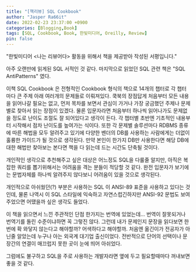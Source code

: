 ```yaml
---
title: "[책리뷰] SQL Cookbook"
author: "Jasper Ra66it"
date: 2022-02-23 23:37:00 +0900
categories: [Blogging,Book]
tags: [SQL, Cookbook, Book, 한빛미디어, Oreilly, Review]
pin: false
---
```

"한빛미디어 <나는 리뷰어다> 활동을 위해서 책을 제공받아 작성된 서평입니다."

아주 오랜만에 읽게된 SQL 서적인 것 같다. 마지막으로 읽었던 SQL 관련 책은 "SQL AntiPatterns" 였다.

이책 SQL Cookbook 은 전형적인 Cookbook 형식의 책으로 14개의 챕터로 각 챕터마다 큰 주제 아래 여러개의 문제들로 이뤄져있다. 쿡북의 장점답게 처음부터 모든 내용을 읽어나갈 필요는 없고, 먼저 목차를 보면서 관심이 가거나 가장 궁금했던 주제나 문제별로 찾아서 읽는 장점이 있겠다. 물론 입문자라면 처음부터 하나씩 읽어나가도 문제없을 정도로 난이도 조절도 잘 되어있다고 생각이 든다. 각 챕터별 초반엔 기초적인 내용부터 시작해서 점차 난이도를 높여가는 식이다. 또한 각 문제별 솔루션마다 RDBMS 종류에 따른 해법을 모두 알려주고 있기에 다양한 벤더의 DB를 사용하는 사람에게는 더없이 훌륭한 가이드가 될 것으로 생각된다. 만약 본인이 한가지 DB만 사용한다면 해당 DB에 대한 해법만 찾아보는 본다면 책을 다 읽는데 드는 시간도 단축될 것이다.

개인적인 생각으로 추천해주고 싶은 대상은 어느정도 SQL을 다룰줄 알지만, 아직은 복잡한 쿼리를 뽑기위해서는 어려움을 격는 분들이 적당할 것 같다. 완전 입문자가 보기에는 문법자체를 하나씩 알려주지 않다보니 어려움이 있을 것으로 생각된다. 

개인적으로 아쉬웠던(?) 부분은 사용하는 SQL 이 ANSI-89 표준을 사용하고 있다는 것인데, 물론 나역시 이 SQL 스타일에 익숙하고 자연스럽긴하지만 ANSI-92 문법도 보여주었으면 어땠을까 싶은 생각도 들었다.

이 책을 읽으면서 느낀 주관적인 단점 한가지는 번역에 있었는데... 번역이 잘못되거나 번역기를 돌린 수준이냐하면 꼭 그렇진 않다. 그런데 내가 문제인지 문장을 읽다보면 한번에 확 와닿지 않는다고 해야할까? 어색하다고 해야할까. 처음엔 옮긴이가 전공자가 아닌줄 알았는데 누구나 아는 외국계 대기업 출신이었다. 전반적으로 단어의 선택이나 문장간의 연결이 매끄럽지 못한 곳이 눈에 띄어 아쉬었다. 

그럼에도 불구하고 SQL을 주로 사용하는 개발자라면 옆에 두고 필요할때마다 꺼내보면 좋을 것 같다. 